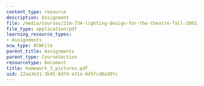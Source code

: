 ```yaml
---
content_type: resource
description: Assignment
file: /media/courses/21m-734-lighting-design-for-the-theatre-fall-2003/22aa3e313b458d74e31e6d5fcd8a30fc_homework_3_pictures.pdf
file_type: application/pdf
learning_resource_types:
- Assignments
ocw_type: OCWFile
parent_title: Assignments
parent_type: CourseSection
resourcetype: Document
title: homework_3_pictures.pdf
uid: 22aa3e31-3b45-8d74-e31e-6d5fcd8a30fc
---
```

